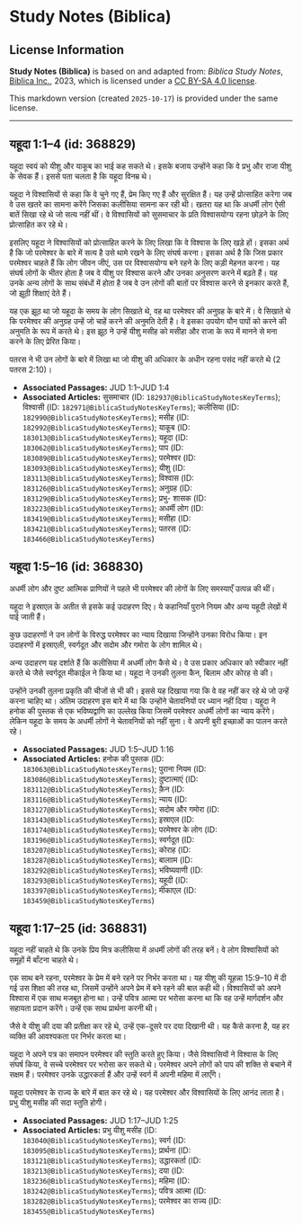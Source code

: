 # Study Notes (Biblica)

## License Information

**Study Notes (Biblica)** is based on and adapted from: _Biblica Study Notes_, [Biblica Inc.](https://www.biblica.com/), 2023, which is licensed under a [CC BY-SA 4.0 license](https://creativecommons.org/licenses/by-sa/4.0/legalcode.en).

This markdown version (created `2025-10-17`) is provided under the same license.



--------------------------------

## यहूदा 1:1–4 (id: 368829)

यहूदा स्वयं को यीशु और याकूब का भाई कह सकते थे। इसके बजाय उन्होंने कहा कि वे प्रभु और राजा यीशु के सेवक हैं। इससे पता चलता है कि यहूदा विनम्र थे।

यहूदा ने विश्वासियों से कहा कि वे चुने गए हैं, प्रेम किए गए हैं और सुरक्षित हैं। यह उन्हें प्रोत्साहित करेगा जब वे उस खतरे का सामना करेंगे जिसका कलीसिया सामना कर रही थी। खतरा यह था कि अधर्मी लोग ऐसी बातें सिखा रहे थे जो सत्य नहीं थीं। वे विश्वासियों को सुसमाचार के प्रति विश्वासयोग्य रहना छोड़ने के लिए प्रोत्साहित कर रहे थे।

इसलिए यहूदा ने विश्वासियों को प्रोत्साहित करने के लिए लिखा कि वे विश्वास के लिए खड़े हों। इसका अर्थ है कि जो परमेश्वर के बारे में सत्य है उसे थामे रखने के लिए संघर्ष करना। इसका अर्थ है कि जिस प्रकार परमेश्वर चाहते हैं कि लोग जीवन जीएं, उस पर विश्वासयोग्य बने रहने के लिए कड़ी मेहनत करना। यह संघर्ष लोगों के भीतर होता है जब वे यीशु पर विश्वास करने और उनका अनुसरण करने में बढ़ते हैं। यह उनके अन्य लोगों के साथ संबंधों में होता है जब वे उन लोगों की बातों पर विश्वास करने से इनकार करते हैं, जो झूठी शिक्षाएं देते हैं।

यह एक झूठ था जो यहूदा के समय के लोग सिखाते थे, वह था परमेश्वर की अनुग्रह के बारे में। वे सिखाते थे कि परमेश्वर की अनुग्रह उन्हें जो चाहें करने की अनुमति देती है। वे इसका उपयोग यौन पापों को करने की अनुमति के रूप में करते थे। इस झूठ ने उन्हें यीशु मसीह को मसीहा और राजा के रूप में मानने से मना करने के लिए प्रेरित किया।

पतरस ने भी उन लोगों के बारे में लिखा था जो यीशु की अधिकार के अधीन रहना पसंद नहीं करते थे (2 पतरस 2:10\)।

* **Associated Passages:** JUD 1:1–JUD 1:4
* **Associated Articles:** सुसमाचार (ID: `182937@BiblicaStudyNotesKeyTerms`); विश्वासी (ID: `182971@BiblicaStudyNotesKeyTerms`); कलीसिया (ID: `182990@BiblicaStudyNotesKeyTerms`); मसीह (ID: `182992@BiblicaStudyNotesKeyTerms`); याकूब (ID: `183013@BiblicaStudyNotesKeyTerms`); यहूदा  (ID: `183062@BiblicaStudyNotesKeyTerms`); पाप (ID: `183089@BiblicaStudyNotesKeyTerms`); परमेश्वर (ID: `183093@BiblicaStudyNotesKeyTerms`); यीशु  (ID: `183113@BiblicaStudyNotesKeyTerms`); विश्वास (ID: `183126@BiblicaStudyNotesKeyTerms`); अनुग्रह  (ID: `183129@BiblicaStudyNotesKeyTerms`); प्रभु- शासक (ID: `183223@BiblicaStudyNotesKeyTerms`); अधर्मी लोग (ID: `183419@BiblicaStudyNotesKeyTerms`); मसीहा (ID: `183421@BiblicaStudyNotesKeyTerms`); पतरस (ID: `183466@BiblicaStudyNotesKeyTerms`)

## यहूदा 1:5–16 (id: 368830)

अधर्मी लोग और दुष्ट आत्मिक प्राणियों ने पहले भी परमेश्वर की लोगों के लिए समस्याएँ उत्पन्न की थीं।

यहूदा ने इस्राएल के अतीत से इसके कई उदाहरण दिए। ये कहानियाँ पुराने नियम और अन्य यहूदी लेखों में पाई जाती हैं।

कुछ उदाहरणों ने उन लोगों के विरुद्ध परमेश्वर का न्याय दिखाया जिन्होंने उनका विरोध किया। इन उदाहरणों में इस्राएली, स्वर्गदूत और सदोम और गमोरा के लोग शामिल थे।

अन्य उदाहरण यह दर्शाते हैं कि कलीसिया में अधर्मी लोग कैसे थे। वे उस प्रकार अधिकार को स्वीकार नहीं करते थे जैसे स्वर्गदूत मीकाईल ने किया था। यहूदा ने उनकी तुलना कैन, बिलाम और कोरह से की।

उन्होंने उनकी तुलना प्रकृति की चीजों से भी की। इससे यह दिखाया गया कि वे वह नहीं कर रहे थे जो उन्हें करना चाहिए था। अंतिम उदाहरण इस बारे में था कि उन्होंने चेतावनियों पर ध्यान नहीं दिया। यहूदा ने हनोक की पुस्तक से एक भविष्यद्वाणि का उल्लेख किया जिसमें परमेश्वर अधर्मी लोगों का न्याय करेंगे। लेकिन यहूदा के समय के अधर्मी लोगों ने चेतावनियों को नहीं सुना। वे अपनी बुरी इच्छाओं का पालन करते रहे।

* **Associated Passages:** JUD 1:5–JUD 1:16
* **Associated Articles:** हनोक की पुस्तक (ID: `183063@BiblicaStudyNotesKeyTerms`); पुराना नियम (ID: `183086@BiblicaStudyNotesKeyTerms`); दुष्टात्माएं (ID: `183112@BiblicaStudyNotesKeyTerms`); कै़न (ID: `183116@BiblicaStudyNotesKeyTerms`); न्याय  (ID: `183127@BiblicaStudyNotesKeyTerms`); सदोम और गमोरा (ID: `183143@BiblicaStudyNotesKeyTerms`); इस्राएल  (ID: `183174@BiblicaStudyNotesKeyTerms`); परमेश्वर के लोग  (ID: `183196@BiblicaStudyNotesKeyTerms`); स्वर्गदूत  (ID: `183207@BiblicaStudyNotesKeyTerms`); कोराह (ID: `183287@BiblicaStudyNotesKeyTerms`); बालााम (ID: `183292@BiblicaStudyNotesKeyTerms`); भविष्यवाणी (ID: `183293@BiblicaStudyNotesKeyTerms`); यहूदी (ID: `183397@BiblicaStudyNotesKeyTerms`); मीकाएल (ID: `183459@BiblicaStudyNotesKeyTerms`)

## यहूदा 1:17–25 (id: 368831)

यहूदा नहीं चाहते थे कि उनके प्रिय मित्र कलीसिया में अधर्मी लोगों की तरह बनें। वे लोग विश्वासियों को समूहों में बाँटना चाहते थे।

एक साथ बने रहना, परमेश्वर के प्रेम में बने रहने पर निर्भर करता था। यह यीशु की यूहन्ना 15:9–10 में दी गई उस शिक्षा की तरह था, जिसमें उन्होंने अपने प्रेम में बने रहने की बात कही थी। विश्वासियों को अपने विश्वास में एक साथ मजबूत होना था। उन्हें पवित्र आत्मा पर भरोसा करना था कि वह उन्हें मार्गदर्शन और सहायता प्रदान करेंगे। उन्हें एक साथ प्रार्थना करनी थी।

जैसे वे यीशु की दया की प्रतीक्षा कर रहे थे, उन्हें एक\-दूसरे पर दया दिखानी थी। यह कैसे करना है, यह हर व्यक्ति की आवश्यकता पर निर्भर करता था।

यहूदा ने अपने पत्र का समापन परमेश्वर की स्तुति करते हुए किया। जैसे विश्वासियों ने विश्वास के लिए संघर्ष किया, वे सच्चे परमेश्वर पर भरोसा कर सकते थे। परमेश्वर अपने लोगों को पाप की शक्ति से बचाने में सक्षम हैं। परमेश्वर उनके उद्धारकर्ता हैं और उन्हें स्वर्ग में अपनी महिमा में लाएँगे।

यहूदा परमेश्वर के राज्य के बारे में बात कर रहे थे। यह परमेश्वर और विश्वासियों के लिए आनंद लाता है। प्रभु यीशु मसीह की सदा स्तुति होगी।

* **Associated Passages:** JUD 1:17–JUD 1:25
* **Associated Articles:** प्रभु यीशु मसीह (ID: `183040@BiblicaStudyNotesKeyTerms`); स्वर्ग (ID: `183095@BiblicaStudyNotesKeyTerms`); प्रार्थना (ID: `183121@BiblicaStudyNotesKeyTerms`); उद्धारकर्ता (ID: `183213@BiblicaStudyNotesKeyTerms`); दया (ID: `183236@BiblicaStudyNotesKeyTerms`); महिमा  (ID: `183242@BiblicaStudyNotesKeyTerms`); पवित्र आत्मा (ID: `183282@BiblicaStudyNotesKeyTerms`); परमेश्वर का राज्य (ID: `183455@BiblicaStudyNotesKeyTerms`)

